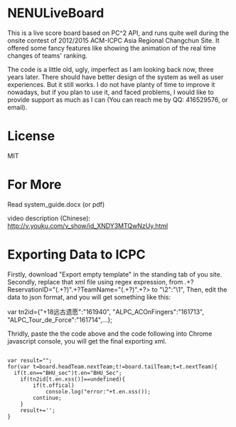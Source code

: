 NENULiveBoard
=============

This is a live score board based on PC^2 API, and runs quite well during the onsite contest of 2012/2015 ACM-ICPC Asia Regional Changchun Site. It offered some fancy features like showing the animation of the real time changes of teams' ranking.

The code is a little old, ugly, imperfect as I am looking back now, three years later. There should have better design of the system as well as user experiences. But it still works. I do not have planty of time to improve it nowadays, but if you plan to use it, and faced problems, I would like to provide support as much as I can (You can reach me by QQ: 416529576, or email).

License
=============
MIT

For More
=============
Read system_guide.docx (or pdf)

video description (Chinese): http://v.youku.com/v_show/id_XNDY3MTQwNzUy.html

Exporting Data to ICPC
=============

Firstly, download "Export empty template" in the standing tab of you site.
Secondly, replace that xml file using regex expression, from
  .+?ReservationID="(.+?)".+?TeamName="(.+?)".+?>
to
  "\2":"\1",
Then, edit the data to json format, and you will get something like this:

var tn2id={"+18远古遗愿":"161940",
"ALPC_ACOnFingers":"161713",
"ALPC_Tour_de_Force":"161714",...};

Thridly, paste the the code above and the code following into Chrome javascript console,
you will get the final exporting xml.
<pre><code>
var result="";
for(var t=board.headTeam.nextTeam;t!=board.tailTeam;t=t.nextTeam){
  if(t.en=="BHU_sec")t.en="BHU_Sec";
	if(tn2id[t.en.xss()]==undefined){
		if(t.offical)
			console.log("error:"+t.en.xss());
		continue;
	}
	result+='<Standing LastProblemTime="'+t.lastAccptedTime+'" ProblemsSolved="'+t.accepted+'" Rank="'+t.teamRank+'" ReservationID="'+tn2id[t.en.xss()]+'" TeamName="'+t.en.xss()+'" TotalTime="'+t.penalty+'"/>';
}
</code></pre>
